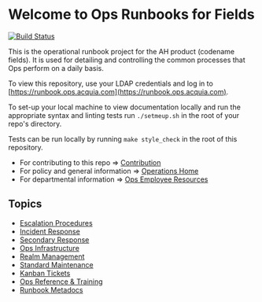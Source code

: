 # Welcome to Ops Runbooks for Fields

[![Build Status](https://core.cloudbees.ais.acquia.io/devops-pipeline-jenkins/buildStatus/icon?job=OPS-Ops-Runbook-Fields-PIPELINE%2Fmaster)](https://core.cloudbees.ais.acquia.io/devops-pipeline-jenkins/job/OPS-Ops-Runbook-Fields-PIPELINE/job/master/)

This is the operational runbook project for the AH product (codename fields).
It is used for detailing and controlling the common processes that Ops perform
on a daily basis.

To view this repository, use your LDAP credentials and log in to
[https://runbook.ops.acquia.com](https://runbook.ops.acquia.com).

To set-up your local machine to view documentation locally and run the appropriate
syntax and linting tests run `./setmeup.sh` in the root of your repo's directory.

Tests can be run locally by running `make style_check` in the root of this repository.

* For contributing to this repo => [Contribution](runbook_metadocs/contribution.md)
* For policy and general information => [Operations Home](https://confluence.acquia.com/display/OP/Operations+Home)
* For departmental information => [Ops Employee Resources](https://confluence.acquia.com/display/OE/Ops+Employee+Resources)

## Topics

* [Escalation Procedures](./escalation_procedures)
* [Incident Response](./incident_response)
* [Secondary Response](./secondary_response)
* [Ops Infrastructure](./ops_infrastructure)
* [Realm Management](./realm_management)
* [Standard Maintenance](./standard_maintenance)
* [Kanban Tickets](./kanban_tickets)
* [Ops Reference & Training](./ops_reference)
* [Runbook Metadocs](./runbook_metadocs)
